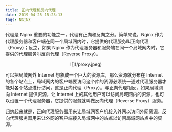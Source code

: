 ```yaml
---
title: 正向代理和反向代理
date: 2019-04-25 15:23:13
tags: NGINX
---
```


代理是 Nginx 重要的功能之一，代理有正向和反向之分。简单来说，Nginx 作为代理服务器和客户端在同一个局域网内时，它提供的代理服务叫正向代理（Proxy）；反之，如果 Nginx 作为代理服务器和服务端在同一个局域网内时，它提供的代理服务叫反向代理（Reverse Proxy）。

<div align=center>![](/proxy.jpeg)</div>

可以把局域网外 Internet 想象成一个巨大的资源库，那么资源就分布在 Internet 的各个站点上，局域网内的客户端要访问这个库的资源必须统一通过代理服务器才能对各个站点进行访问，这是正向代理（Proxy）。与正向代理相反，如果局域网向 Internet 提供资源，让 Internet 上的其他用户可以访问局域网内的资源，也可以设置一个代理服务器，它提供的服务就叫做反向代理（Reverse Proxy）服务。

归纳起来就是，正向代理服务器用来让局域网客户机接入外网以访问外网资源，反向代理服务器用来让外网的客户端接入局域网中的站点以访问局域网站点中的资源。
